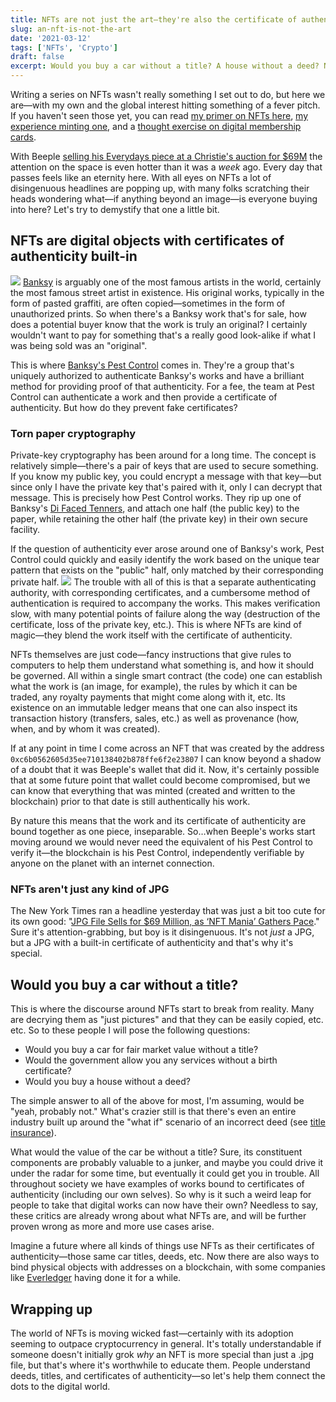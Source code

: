 ```yaml
---
title: NFTs are not just the art—they're also the certificate of authenticity
slug: an-nft-is-not-the-art
date: '2021-03-12'
tags: ['NFTs', 'Crypto']
draft: false
excerpt: Would you buy a car without a title? A house without a deed? NFTs are things with authenticity built-in, making them more than just a digital file.
---
```


Writing a series on NFTs wasn't really something I set out to do, but here we are—with my own and the global interest hitting something of a fever pitch. If you haven't seen those yet, you can read [my primer on NFTs here](/wtf-is-an-nft-and-some-use-cases/), [my experience minting one](/how-i-accidentally-created-and-sold-an-nft/), and a [thought exercise on digital membership cards](/membership-nfts/).

With Beeple [selling his Everydays piece at a Christie's auction for $69M](https://onlineonly.christies.com/s/beeple-first-5000-days/beeple-b-1981-1/112924) the attention on the space is even hotter than it was a _week_ ago. Every day that passes feels like an eternity here. With all eyes on NFTs a lot of disingenuous headlines are popping up, with many folks scratching their heads wondering what—if anything beyond an image—is everyone buying into here? Let's try to demystify that one a little bit.

## NFTs are digital objects with certificates of authenticity built-in

![](https://mattgalligan.ghost.io/content/images/2021/03/iu.png)
[Banksy](https://banksy.co.uk) is arguably one of the most famous artists in the world, certainly the most famous street artist in existence. His original works, typically in the form of pasted graffiti, are often copied—sometimes in the form of unauthorized prints. So when there's a Banksy work that's for sale, how does a potential buyer know that the work is truly an original? I certainly wouldn't want to pay for something that's a really good look-alike if what I was being sold was an "original".

This is where [Banksy's Pest Control](https://pestcontroloffice.com) comes in. They're a group that's uniquely authorized to authenticate Banksy's works and have a brilliant method for providing proof of that authenticity. For a fee, the team at Pest Control can authenticate a work and then provide a certificate of authenticity. But how do they prevent fake certificates?

### Torn paper cryptography

Private-key cryptography has been around for a long time. The concept is relatively simple—there's a pair of keys that are used to secure something. If you know my public key, you could encrypt a message with that key—but since only I have the private key that's paired with it, only I can decrypt that message. This is precisely how Pest Control works. They rip up one of Banksy's [Di Faced Tenners](https://hexagongallery.com/catalog/artist/banksy/di-faced-tenner/), and attach one half (the public key) to the paper, while retaining the other half (the private key) in their own secure facility.

If the question of authenticity ever arose around one of Banksy's work, Pest Control could quickly and easily identify the work based on the unique tear pattern that exists on the "public" half, only matched by their corresponding private half.
![](https://mattgalligan.ghost.io/content/images/2021/03/image.png)
The trouble with all of this is that a separate authenticating authority, with corresponding certificates, and a cumbersome method of authentication is required to accompany the works. This makes verification slow, with many potential points of failure along the way (destruction of the certificate, loss of the private key, etc.). This is where NFTs are kind of magic—they blend the work itself with the certificate of authenticity.

NFTs themselves are just code—fancy instructions that give rules to computers to help them understand what something is, and how it should be governed. All within a single smart contract (the code) one can establish what the work is (an image, for example), the rules by which it can be traded, any royalty payments that might come along with it, etc. Its existence on an immutable ledger means that one can also inspect its transaction history (transfers, sales, etc.) as well as provenance (how, when, and by whom it was created).

If at any point in time I come across an NFT that was created by the address `0xc6b0562605d35ee710138402b878ffe6f2e23807` I can know beyond a shadow of a doubt that it was Beeple's wallet that did it. Now, it's certainly possible that at some future point that wallet could become compromised, but we can know that everything that was minted (created and written to the blockchain) prior to that date is still authentically his work.

By nature this means that the work and its certificate of authenticity are bound together as one piece, inseparable. So…when Beeple's works start moving around we would never need the equivalent of his Pest Control to verify it—the blockchain is his Pest Control, independently verifiable by anyone on the planet with an internet connection.

### NFTs aren't just any kind of JPG

The New York Times ran a headline yesterday that was just a bit too cute for its own good: "[JPG File Sells for $69 Million, as ‘NFT Mania’ Gathers Pace](https://www.nytimes.com/2021/03/11/arts/design/nft-auction-christies-beeple.html)." Sure it's attention-grabbing, but boy is it disingenuous. It's not _just_ a JPG, but a JPG with a built-in certificate of authenticity and that's why it's special.

## Would you buy a car without a title?

This is where the discourse around NFTs start to break from reality. Many are decrying them as "just pictures" and that they can be easily copied, etc. etc. So to these people I will pose the following questions:

- Would you buy a car for fair market value without a title?
- Would the government allow you any services without a birth certificate?
- Would you buy a house without a deed?

The simple answer to all of the above for most, I'm assuming, would be "yeah, probably not." What's crazier still is that there's even an entire industry built up around the "what if" scenario of an incorrect deed (see [title insurance](https://en.wikipedia.org/wiki/Title_insurance)).

What would the value of the car be without a title? Sure, its constituent components are probably valuable to a junker, and maybe you could drive it under the radar for some time, but eventually it could get you in trouble. All throughout society we have examples of works bound to certificates of authenticity (including our own selves). So why is it such a weird leap for people to take that digital works can now have their own? Needless to say, these critics are already wrong about what NFTs are, and will be further proven wrong as more and more use cases arise.

Imagine a future where all kinds of things use NFTs as their certificates of authenticity—those same car titles, deeds, etc. Now there are also ways to bind physical objects with addresses on a blockchain, with some companies like [Everledger](https://www.everledger.io) having done it for a while.

## Wrapping up

The world of NFTs is moving wicked fast—certainly with its adoption seeming to outpace cryptocurrency in general. It's totally understandable if someone doesn't initially grok _why_ an NFT is more special than just a .jpg file, but that's where it's worthwhile to educate them. People understand deeds, titles, and certificates of authenticity—so let's help them connect the dots to the digital world.
